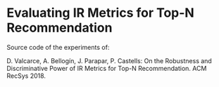 # Evaluating IR Metrics for Top-N Recommendation

Source code of the experiments of:

D. Valcarce, A. Bellogín, J. Parapar, P. Castells: On the Robustness and Discriminative Power of IR Metrics for Top-N Recommendation. ACM RecSys 2018.


